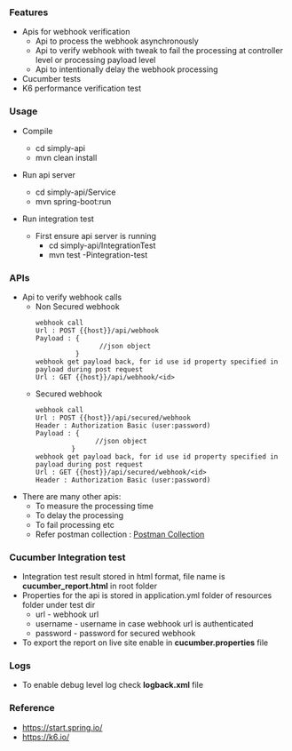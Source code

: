 ### Features
 - Apis for webhook verification
   - Api to process the webhook asynchronously
   - Api to verify webhook with tweak to fail the processing at controller level or processing payload level
   - Api to intentionally delay the webhook processing
 - Cucumber tests
 - K6 performance verification test

### Usage
 - Compile
   - cd simply-api
   - mvn clean install

 - Run api server
   - cd simply-api/Service
   - mvn spring-boot:run
   
 - Run integration test
   - First ensure api server is running
     - cd simply-api/IntegrationTest
     - mvn test -Pintegration-test
   
### APIs
 - Api to verify webhook calls
   - Non Secured webhook
     ```
     webhook call 
     Url : POST {{host}}/api/webhook
     Payload : { 
                     //json object
               }
     webhook get payload back, for id use id property specified in payload during post request
     Url : GET {{host}}/api/webhook/<id>
     ```
   - Secured webhook
     ```
     webhook call 
     Url : POST {{host}}/api/secured/webhook
     Header : Authorization Basic (user:password)
     Payload : { 
                    //json object
              }
     webhook get payload back, for id use id property specified in payload during post request
     Url : GET {{host}}/api/secured/webhook/<id>
     Header : Authorization Basic (user:password)
     ```
 - There are many other apis: 
   - To measure the processing time
   - To delay the processing
   - To fail processing etc
   - Refer postman collection : [Postman Collection](postman_collection.json)

### Cucumber Integration test
 - Integration test result stored in html format, file name is **cucumber_report.html** in root folder
 - Properties for the api is stored in application.yml folder of resources folder under test dir
   - url - webhook url
   - username - username in case webhook url is authenticated
   - password - password for secured webhook
 - To export the report on live site enable in **cucumber.properties** file

### Logs
 - To enable debug level log check **logback.xml** file

### Reference
 - https://start.spring.io/
 - https://k6.io/